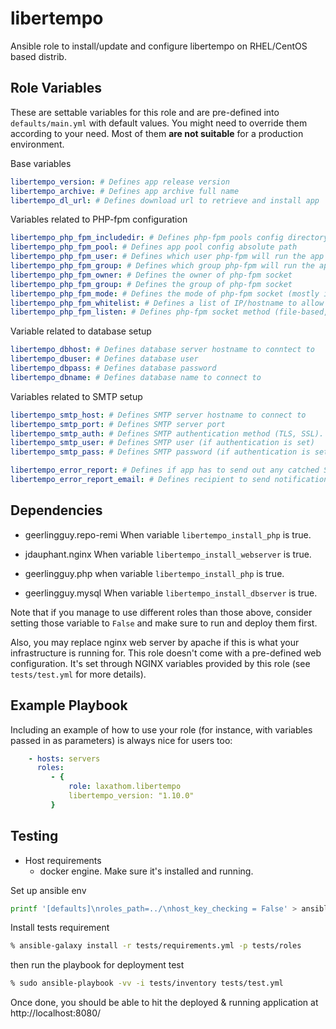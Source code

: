 # libertempo

Ansible role to install/update and configure libertempo on RHEL/CentOS based distrib.

Role Variables
--------------
These are settable variables for this role and are pre-defined into `defaults/main.yml` with default values.
You might need to override them according to your need. Most of them **are not suitable** for a production environment.

Base variables
```yaml
libertempo_version: # Defines app release version
libertempo_archive: # Defines app archive full name
libertempo_dl_url: # Defines download url to retrieve and install app
```

Variables related to PHP-fpm configuration
```yaml
libertempo_php_fpm_includedir: # Defines php-fpm pools config directory
libertempo_php_fpm_pool: # Defines app pool config absolute path
libertempo_php_fpm_user: # Defines which user php-fpm will run the app from
libertempo_php_fpm_group: # Defines which group php-fpm will run the app from
libertempo_php_fpm_owner: # Defines the owner of php-fpm socket
libertempo_php_fpm_group: # Defines the group of php-fpm socket
libertempo_php_fpm_mode: # Defines the mode of php-fpm socket (mostly if using file-based socket)
libertempo_php_fpm_whitelist: # Defines a list of IP/hostname to allow to talk to php-fpm
libertempo_php_fpm_listen: # Defines php-fpm socket method (file-based, host:port, etc)
```

Variable related to database setup
```yaml
libertempo_dbhost: # Defines database server hostname to conntect to
libertempo_dbuser: # Defines database user
libertempo_dbpass: # Defines database password
libertempo_dbname: # Defines database name to connect to
```

Variables related to SMTP setup
```yaml
libertempo_smtp_host: # Defines SMTP server hostname to connect to
libertempo_smtp_port: # Defines SMTP server port
libertempo_smtp_auth: # Defines SMTP authentication method (TLS, SSL). Leave it blank for none.
libertempo_smtp_user: # Defines SMTP user (if authentication is set)
libertempo_smtp_pass: # Defines SMTP password (if authentication is set)

libertempo_error_report: # Defines if app has to send out any catched SQL error
libertempo_error_report_email: # Defines recipient to send notification out
```
 
Dependencies
------------
* geerlingguy.repo-remi
When variable `libertempo_install_php` is true.

* jdauphant.nginx
When variable `libertempo_install_webserver` is true.

* geerlingguy.php
when variable `libertempo_install_php` is true.

* geerlingguy.mysql
When variable `libertempo_install_dbserver` is true.

Note that if you manage to use different roles than those above, consider setting those variable to `False` and make sure to run and deploy them first.

Also, you may replace nginx web server by apache if this is what your infrastructure is running for. This role doesn't come with a pre-defined web configuration. It's set through NGINX variables provided by this role (see `tests/test.yml` for more details).

Example Playbook
----------------

Including an example of how to use your role (for instance, with variables passed in as parameters) is always nice for users too:

```yaml
    - hosts: servers
      roles:
         - { 
	         role: laxathom.libertempo
	         libertempo_version: "1.10.0"
	     }
```  

Testing
---------
* Host requirements
	* docker engine. Make sure it's installed and running.

Set up ansible env
```bash
printf '[defaults]\nroles_path=../\nhost_key_checking = False' > ansible.cfg
```

Install tests requirement
```bash
% ansible-galaxy install -r tests/requirements.yml -p tests/roles
```
then run the playbook for deployment test
```bash
% sudo ansible-playbook -vv -i tests/inventory tests/test.yml
```
Once done, you should be able to hit the deployed & running application at http://localhost:8080/
